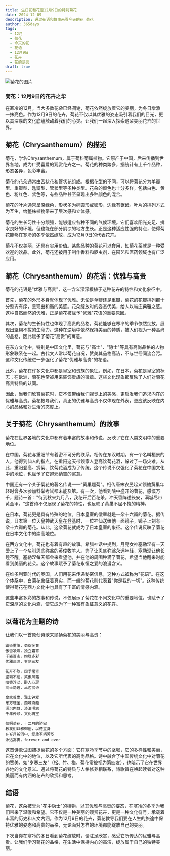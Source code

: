 ```yaml
---
title: 生日花和花语12月9日的特别菊花
date: 2024-12-09
description: 通过花语和故事来看今天的花 菊花
author: 365days
tags:
  - 12月
  - 菊花
  - 今天的花
  - 花语
  - 12月9日
  - 花卉
  - 花的语言
draft: true
---
```



![菊花的图片](#center)


### 菊花：12月9日的花卉之华

在寒冷的12月，当大多数花朵已经凋谢，菊花依然绽放着它的美丽，为冬日增添一抹亮色。作为12月9日的花卉，菊花不仅以其优雅的姿态吸引着我们的目光，更以其深厚的文化底蕴触动着我们的心灵。让我们一起深入探索这朵美丽花卉的世界。

##  菊花（Chrysanthemum）的描述

菊花，学名Chrysanthemum，属于菊科菊属植物。它原产于中国，后来传播到世界各地，成为广受喜爱的观赏花卉之一。菊花的种类繁多，据统计有上千个品种，形态各异，色彩丰富。

菊花的花朵通常由舌状花和管状花组成。根据花型的不同，可以将菊花分为单瓣型、重瓣型、匙瓣型、管状型等多种类型。花朵的颜色也十分多样，包括白色、黄色、粉红色、紫色等，有些品种甚至呈现出多种颜色的混合。

菊花的叶片通常呈深绿色，形状多为椭圆形或卵形，边缘有锯齿。叶片的排列方式为互生，给整株植物带来了层次感和立体感。

菊花的生长习性十分顽强，能够适应各种不同的气候环境。它们喜欢阳光充足、排水良好的环境，但也能在部分阴凉的地方生长。正是这种适应性强的特点，使得菊花能够在寒冷的冬季依然绽放，成为12月9日的代表花卉。

菊花不仅美丽，还具有实用价值。某些品种的菊花可以食用，如菊花茶就是一种受欢迎的饮品。此外，菊花还被用于制作香料和驱虫剂，在园艺和医药领域也有广泛应用。

##  菊花（Chrysanthemum）的花语：优雅与高贵

菊花的花语是"优雅与高贵"，这一含义深深根植于这种花卉的特性和文化象征中。

首先，菊花的外形本身就体现了优雅。无论是单瓣还是重瓣，菊花的花瓣排列都十分整齐有序，呈现出和谐的美感。花朵绽放时的姿态优美，给人以端庄典雅之感。这种自然而然的优雅，正是菊花被赋予"优雅"花语的重要原因。

其次，菊花的生长特性也体现了高贵的品格。菊花能够在寒冷的季节依然绽放，展现出坚韧不拔的生命力。这种在逆境中依然保持美丽的特质，被人们视为一种高尚的品格，因此赋予了菊花"高贵"的寓意。

在东方文化中，特别是中国文化里，菊花与"高士"、"隐士"等具有高尚品格的人物形象联系在一起。古代文人常以菊花自况，赞美其品格高洁，不与世俗同流合污。这种文化传统进一步强化了菊花"优雅与高贵"的花语。

此外，菊花在许多文化中都是皇室和贵族的象征。例如，在日本，菊花是皇室的标志；在欧洲，菊花也常被用来装饰贵族的徽章。这些文化现象都反映了人们对菊花高贵特质的认同。

因此，当我们欣赏菊花时，它不仅带给我们视觉上的美感，更启发我们追求内在的优雅与高贵。菊花教导我们，真正的优雅与高贵不仅体现在外表，更应该反映在内心的品格和对生活的态度上。

##  关于菊花（Chrysanthemum）的故事

菊花在世界各地的文化中都有着丰富的故事和传说，反映了它在人类文明中的重要地位。

在中国，菊花与重阳节有着密不可分的联系。相传在东汉时期，有一个名叫桓景的人，他得到仙人的指点，在重阳这天带领家人登高饮菊花酒，躲过了一场灾难。从此，重阳登高、赏菊、饮菊花酒成为了传统。这个传说不仅强化了菊花在中国文化中的地位，也赋予了它避邪纳吉的寓意。

中国还有一个关于菊花的著名传说——"黄巢题菊"。相传唐末农民起义领袖黄巢年轻时曾多次参加科举考试都未能及第。有一次，他看到院中盛开的菊花，感慨万千，题诗一首："待到秋来九月八，我花开后百花杀。冲天香阵透长安，满城尽带黄金甲。"这首诗不仅展现了菊花的特性，也反映了黄巢不屈不挠的精神。

在日本，菊花更是具有特殊的地位。日本皇室的徽章就是一朵十六瓣的菊花。据传说，日本第一位天皇神武天皇在登基时，一位神仙送给他一面镜子，镜子上刻有一朵十六瓣的菊花。从此，这朵菊花就成为了日本皇室的象征。这个传说反映了菊花在日本文化中的崇高地位。

在西方文化中，菊花也有着有趣的故事。希腊神话中提到，月亮女神塞勒涅有一天爱上了一个名叫恩底弥翁的英俊牧羊人。为了让恩底弥翁永远年轻，塞勒涅让他长睡不醒。塞勒涅每天都会来看望他，并在他的周围种满了菊花，希望当他醒来时能看到美丽的花朵。这个故事赋予了菊花永恒之爱的浪漫含义。

在维多利亚时代的英国，人们用花来传递秘密信息，这种方式被称为"花语"。在这个体系中，白菊花象征着真实，而一般的菊花则代表着"你是我的一切"。这种传统使得菊花在西方文化中也具有了丰富的情感内涵。

这些丰富多彩的故事和传说，不仅展示了菊花在不同文化中的重要地位，也赋予了它深厚的文化内涵，使它成为了一种富有象征意义的花卉。

##  以菊花为主题的诗

让我们以一首原创诗歌来颂扬菊花的美丽与高贵：

```
霜染重阳，菊绽金黄
傲雪凌寒，独立霜霄
千姿百态，绚烂多彩
优雅高洁，岁寒三友

花开不败，四季常青
坚韧不屈，笑傲风霜
暗香浮动，醉人心扉
高士隐逸，品茗赏诗

皇家尊崇，雅士钟爱
东方瑰宝，西域奇葩
深沉内敛，淡泊明志
千年传颂，文化瑰宝

菊啊菊花，十二月的骄傲
教我们以雅御俗，以德立身
在岁月长河中，绽放不朽芳华
永远高贵，forever and ever
```

这首诗歌试图捕捉菊花的多个方面：它在寒冷季节中的坚韧，它的多样性和美丽，它在文化中的地位，以及它所代表的高尚品格。诗中融合了中国传统文化中对菊花的赞美，如"岁寒三友"（松、竹、梅，菊花常被视为第四友），也暗示了它在世界各地的文化意义。通过将菊花的特质与人格修养相联系，诗歌旨在唤起读者对这种美丽而有内涵的花卉的欣赏和思考。

## 结语

菊花，这朵被誉为"花中隐士"的植物，以其优雅与高贵的姿态，在寒冷的冬季为我们带来了温暖和希望。它不仅是一种美丽的观赏花卉，更是一种文化符号，承载着丰富的历史和人文内涵。作为12月9日的花卉，菊花教导我们要在人生的旅途中保持优雅的姿态和高贵的品格，无论面对怎样的环境都能绽放自己的美丽。

下次当你在寒冷的冬日看到菊花绽放时，请驻足欣赏，感受它所传达的优雅与高贵。让我们学习菊花的品格，在生活中保持内心的高洁，绽放属于自己的独特美丽。